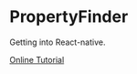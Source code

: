 # PropertyFinder
Getting into React-native.

[Online Tutorial](https://www.raywenderlich.com/99473/introducing-react-native-building-apps-javascript)
